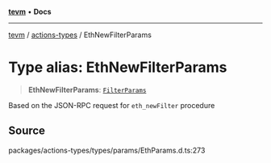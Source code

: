 [**tevm**](../../README.md) • **Docs**

***

[tevm](../../modules.md) / [actions-types](../README.md) / EthNewFilterParams

# Type alias: EthNewFilterParams

> **EthNewFilterParams**: [`FilterParams`](FilterParams.md)

Based on the JSON-RPC request for `eth_newFilter` procedure

## Source

packages/actions-types/types/params/EthParams.d.ts:273
